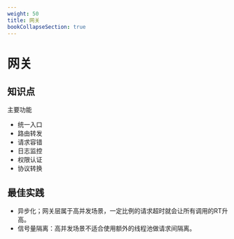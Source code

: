 ```yaml
---
weight: 50
title: 网关
bookCollapseSection: true
---
```


# 网关

## 知识点

主要功能
- 统一入口
- 路由转发
- 请求容错
- 日志监控
- 权限认证
- 协议转换

## 最佳实践

- 异步化；网关层属于高并发场景，一定比例的请求超时就会让所有调用的RT升高。
- 信号量隔离：高并发场景不适合使用额外的线程池做请求间隔离。


